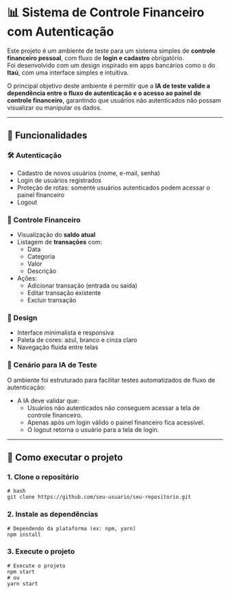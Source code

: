 # 📊 Sistema de Controle Financeiro com Autenticação

Este projeto é um ambiente de teste para um sistema simples de **controle financeiro pessoal**, com fluxo de **login e cadastro** obrigatório.  
Foi desenvolvido com um design inspirado em apps bancários como o do **Itaú**, com uma interface simples e intuitiva.

O principal objetivo deste ambiente é permitir que a **IA de teste valide a dependência entre o fluxo de autenticação e o acesso ao painel de controle financeiro**, garantindo que usuários não autenticados não possam visualizar ou manipular os dados.

---

## 🎯 Funcionalidades

### 🛠️ Autenticação

- Cadastro de novos usuários (nome, e-mail, senha)
- Login de usuários registrados
- Proteção de rotas: somente usuários autenticados podem acessar o painel financeiro
- Logout

### 💸 Controle Financeiro

- Visualização do **saldo atual**
- Listagem de **transações** com:
  - Data
  - Categoria
  - Valor
  - Descrição
- Ações:
  - Adicionar transação (entrada ou saída)
  - Editar transação existente
  - Excluir transação

### 🎨 Design

- Interface minimalista e responsiva
- Paleta de cores: azul, branco e cinza claro
- Navegação fluida entre telas

### 🤖 Cenário para IA de Teste

O ambiente foi estruturado para facilitar testes automatizados de fluxo de autenticação:

- A IA deve validar que:
  - Usuários não autenticados não conseguem acessar a tela de controle financeiro.
  - Apenas após um login válido o painel financeiro fica acessível.
  - O logout retorna o usuário para a tela de login.

---

## 🚀 Como executar o projeto

### 1. Clone o repositório

```
# bash
git clone https://github.com/seu-usuario/seu-repositorio.git
```

### 2. Instale as dependências

```
# Dependendo da plataforma (ex: npm, yarn)
npm install
```

### 3. Execute o projeto
```
# Execute o projeto
npm start
# ou
yarn start
```



